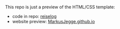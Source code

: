 This repo is just a preview of the HTML/CSS template:
- code in repo: [reiselog](https://github.com/MarkusJegge/reiselog)
- website preview: [MarkusJegge.github.io](https://markusjegge.github.io/)
